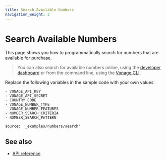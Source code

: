 ```yaml
---
title: Search Available Numbers
navigation_weight: 2
---
```


# Search Available Numbers

This page shows you how to programmatically search for numbers that are available for purchase.

> You can also search for available numbers online, using the [developer dashboard](https://dashboard.nexmo.com/buy-numbers) or from the command line, using the [Vonage CLI](https://github.com/vonage/vonage-cli#search-for-new-numbers).

Replace the following variables in the sample code with your own values:

```snippet_variables
- VONAGE_API_KEY
- VONAGE_API_SECRET
- COUNTRY_CODE
- VONAGE_NUMBER_TYPE
- VONAGE_NUMBER_FEATURES
- NUMBER_SEARCH_CRITERIA
- NUMBER_SEARCH_PATTERN
```

```code_snippets
source: '_examples/numbers/search'
```

## See also

-   [API reference](/api/numbers)
